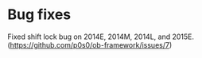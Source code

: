 # Bug fixes

Fixed shift lock bug on 2014E, 2014M, 2014L, and 2015E. (https://github.com/p0s0/ob-framework/issues/7)
